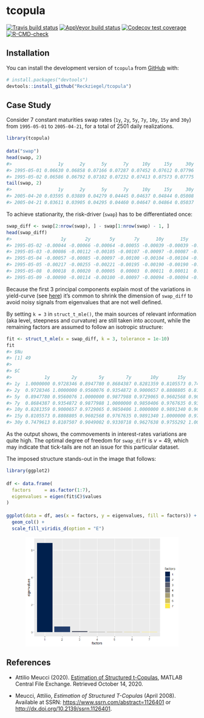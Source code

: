 
<!-- README.md is generated from README.Rmd. Please edit that file -->

# tcopula

<!-- badges: start -->

[![Travis build
status](https://travis-ci.com/Reckziegel/tcopula.svg?branch=main)](https://travis-ci.com/Reckziegel/tcopula)
[![AppVeyor build
status](https://ci.appveyor.com/api/projects/status/y5m45mjh0v4q7ae0?svg=true)](https://ci.appveyor.com/project/Reckziegel/tcopula)
[![Codecov test
coverage](https://codecov.io/gh/Reckziegel/tcopula/branch/main/graph/badge.svg?token=yhLyvgUz3J)](https://codecov.io/gh/Reckziegel/tcopula?branch=master)
[![R-CMD-check](https://github.com/Reckziegel/tcopula/workflows/R-CMD-check/badge.svg)](https://github.com/Reckziegel/tcopula/actions)
<!-- badges: end -->

## Installation

You can install the development version of `tcopula` from
[GitHub](https://github.com/) with:

``` r
# install.packages("devtools")
devtools::install_github("Reckziegel/tcopula")
```

## Case Study

Consider 7 constant maturities swap rates (`1y`, `2y`, `5y`, `7y`,
`10y`, `15y` and `30y`) from `1995-05-01` to `2005-04-21`, for a total
of 2501 daily realizations.

``` r
library(tcopula)

data("swap")
head(swap, 2)
#>                 1y      2y      5y      7y     10y     15y     30y
#> 1995-05-01 0.06630 0.06858 0.07166 0.07287 0.07452 0.07612 0.07796
#> 1995-05-02 0.06586 0.06792 0.07102 0.07232 0.07413 0.07573 0.07775
tail(swap, 2)
#>                 1y      2y      5y      7y     10y     15y     30y
#> 2005-04-20 0.03595 0.03889 0.04279 0.04445 0.04637 0.04844 0.05008
#> 2005-04-21 0.03611 0.03905 0.04295 0.04460 0.04647 0.04864 0.05037
```

To achieve stationarity, the risk-driver (`swap`) has to be
differentiated once:

``` r
swap_diff <- swap[2:nrow(swap), ] - swap[1:nrow(swap) - 1, ]
head(swap_diff)
#>                  1y       2y       5y       7y      10y      15y      30y
#> 1995-05-02 -0.00044 -0.00066 -0.00064 -0.00055 -0.00039 -0.00039 -0.00021
#> 1995-05-03 -0.00086 -0.00112 -0.00105 -0.00107 -0.00097 -0.00087 -0.00072
#> 1995-05-04 -0.00057 -0.00085 -0.00097 -0.00100 -0.00104 -0.00104 -0.00106
#> 1995-05-05 -0.00217 -0.00255 -0.00221 -0.00195 -0.00190 -0.00190 -0.00149
#> 1995-05-08  0.00018  0.00020  0.00005  0.00003  0.00011  0.00011  0.00011
#> 1995-05-09 -0.00090 -0.00114 -0.00100 -0.00097 -0.00094 -0.00094 -0.00079
```

Because the first 3 principal components explain most of the variations
in yield-curve (see
[here](https://www.math.nyu.edu/faculty/avellane/Litterman1991.pdf))
it’s common to shrink the dimension of `swap_diff` to avoid noisy
signals from eigenvalues that are not well defined.

By setting `k = 3` in `struct_t_mle()`, the main sources of relevant
information (aka level, steepness and curvature) are still taken into
account, while the remaining factors are assumed to follow an isotropic
structure:

``` r
fit <- struct_t_mle(x = swap_diff, k = 3, tolerance = 1e-10)
fit 
#> $Nu
#> [1] 49
#> 
#> $C
#>            1y        2y        5y        7y       10y       15y       30y
#> 1y  1.0000000 0.9728346 0.8947780 0.8684387 0.8281359 0.8105573 0.7479613
#> 2y  0.9728346 1.0000000 0.9560076 0.9354872 0.9000657 0.8808805 0.8107507
#> 5y  0.8947780 0.9560076 1.0000000 0.9877988 0.9729065 0.9602568 0.9049002
#> 7y  0.8684387 0.9354872 0.9877988 1.0000000 0.9850406 0.9767635 0.9330718
#> 10y 0.8281359 0.9000657 0.9729065 0.9850406 1.0000000 0.9891340 0.9627638
#> 15y 0.8105573 0.8808805 0.9602568 0.9767635 0.9891340 1.0000000 0.9755292
#> 30y 0.7479613 0.8107507 0.9049002 0.9330718 0.9627638 0.9755292 1.0000000
```

As the output shows, the commovements in interest-rates variations are
quite high. The optimal degree of freedom for `swap_diff` is *v* = 49,
which may indicate that tick-tails are not an issue for this particular
dataset.

The imposed structure stands-out in the image that follows:

``` r
library(ggplot2)

df <- data.frame(
  factors     = as.factor(1:7), 
  eigenvalues = eigen(fit$C)$values
) 

ggplot(data = df, aes(x = factors, y = eigenvalues, fill = factors)) + 
  geom_col() + 
  scale_fill_viridis_d(option = "E")
```

<img src="man/figures/README-unnamed-chunk-5-1.png" width="80%" height="80%" style="display: block; margin: auto;" />

## References

-   Attilio Meucci (2020). [Estimation of Structured
    t-Copulas](https://www.mathworks.com/matlabcentral/fileexchange/19751-estimation-of-structured-t-copulas),
    MATLAB Central File Exchange. Retrieved October 14, 2020.

-   Meucci, Attilio, *Estimation of Structured T-Copulas* (April 2008).
    Available at SSRN: <https://www.ssrn.com/abstract=1126401> or
    <http://dx.doi.org/10.2139/ssrn.1126401>.
